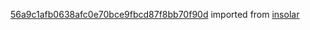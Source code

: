 [56a9c1afb0638afc0e70bce9fbcd87f8bb70f90d](https://github.com/insolar/insolar/commit/56a9c1afb0638afc0e70bce9fbcd87f8bb70f90d) imported from [insolar](https://github.com/insolar/insolar)
